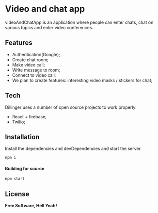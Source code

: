 # Video and chat app

videoAndChatApp is an application where people can enter chats, chat on various topics and enter video conferences.

## Features

- Authentication(Google);
- Create chat room;
- Make video call;
- Write message to room;
- Connect to video call;
- We plan to create features: interesting video masks / stickers for chat;


## Tech

Dillinger uses a number of open source projects to work properly:

- React + firebase;
- Twilio;



## Installation

Install the dependencies and devDependencies and start the server.

```sh
npm i
```

#### Building for source

```sh
npm start
```


## License

**Free Software, Hell Yeah!**

